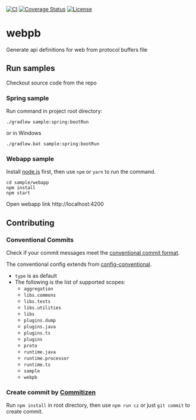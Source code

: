 [![CI](https://github.com/linqu-tech/webpb/actions/workflows/ci.yml/badge.svg)](https://github.com/linqu-tech/webpb/actions/workflows/ci.yml)
[![Coverage Status](https://coveralls.io/repos/github/linqu-tech/webpb/badge.svg?branch=master)](https://coveralls.io/github/linqu-tech/webpb?branch=master)
[![License](http://img.shields.io/:license-apache-brightgreen.svg)](http://www.apache.org/licenses/LICENSE-2.0.html)

# webpb

Generate api definitions for web from protocol buffers file

## Run samples

Checkout source code from the repo

### Spring sample

Run command in project root directory:

```shell
./gradlew sample:spring:bootRun
```

or in Windows

```shell
./gradlew.bat sample:spring:bootRun
```

### Webapp sample

Install [node.js](https://nodejs.org/en/) first, then use `npm` or `yarn` to run the command.

```shell
cd sample/webapp
npm install
npm start
```

Open webapp link http://localhost:4200

## Contributing

### Conventional Commits

Check if your commit messages meet the [conventional commit format](https://conventionalcommits.org).

The conventional config extends from [config-conventional](https://github.com/conventional-changelog/commitlint/tree/master/%40commitlint/config-conventional).

- `type` is as default
- The following is the list of supported scopes:
  - `aggregation`
  - `libs.commons`
  - `libs.tests`
  - `libs.utilities`
  - `libs`
  - `plugins.dump`
  - `plugins.java`
  - `plugins.ts`
  - `plugins`
  - `proto`
  - `runtime.java`
  - `runtime.processor`
  - `runtime.ts`
  - `sample`
  - `webpb`

### Create commit by [Commitizen](https://github.com/commitizen-tools/commitizen)

Run `npm install` in root directory, then use `npm run cz` or just `git commit` to create commit.

